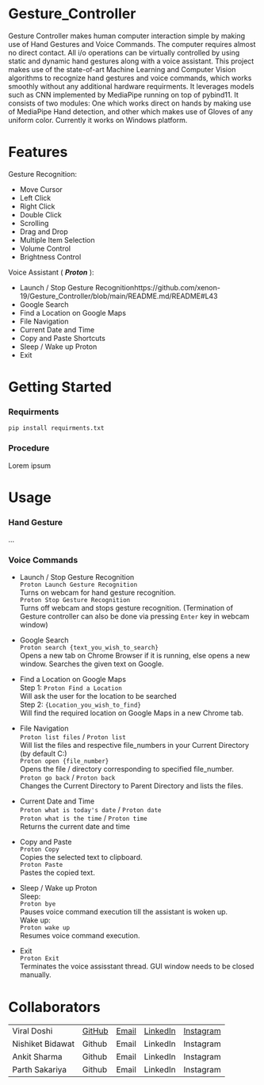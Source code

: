 # Gesture_Controller

Gesture Controller makes human computer interaction simple by making use of Hand Gestures and Voice Commands. The computer requires almost no direct contact. All i/o operations can be virtually controlled by using static and dynamic hand gestures along with a voice assistant. This project makes use of the state-of-art Machine Learning and Computer Vision algorithms to recognize hand gestures and voice commands, which works smoothly without any additional hardware requirments. It leverages models such as CNN implemented by MediaPipe running on top of pybind11. It consists of two modules: One which works direct on hands by making use of MediaPipe Hand detection, and other which makes use of Gloves of any uniform color. Currently it works on Windows platform.


# Features

Gesture Recognition:
*  Move Cursor
*  Left Click
*  Right Click
*  Double Click
*  Scrolling
*  Drag and Drop
*  Multiple Item Selection
*  Volume Control
*  Brightness Control

Voice Assistant ( ***Proton*** ):
*  Launch / Stop  Gesture Recognitionhttps://github.com/xenon-19/Gesture_Controller/blob/main/README.md/README#L43
*  Google Search
*  Find a Location on Google Maps
*  File Navigation
*  Current Date and Time
*  Copy and Paste Shortcuts
*  Sleep / Wake up Proton
*  Exit

# Getting Started
  ### Requirments
  ``` pip install requirments.txt ```
  ### Procedure
  Lorem ipsum





# Usage
  ### Hand Gesture
  ...
  ### Voice Commands
*  Launch / Stop  Gesture Recognition <br>
``` Proton Launch Gesture Recognition ``` <br>
   Turns on webcam for hand gesture recognition. <br>
``` Proton Stop Gesture Recognition ``` <br>
   Turns off webcam and stops gesture recognition. (Termination of Gesture controller can also be done via pressing ```Enter``` key in webcam window) <br>
   
*  Google Search <br>
  ``` Proton search {text_you_wish_to_search} ``` <br>
  Opens a new tab on Chrome Browser if it is running, else opens a new window. Searches the given text on Google. <br>
  
*  Find a Location on Google Maps <br>
   Step 1: ``` Proton Find a Location ``` <br>
   Will ask the user for the location to be searched <br>
   Step 2: ```{Location_you_wish_to_find}``` <br>
   Will find the required location on Google Maps in a new Chrome tab. <br>
   
*  File Navigation <br>
  ``` Proton list files ``` / ``` Proton list ``` <br>
  Will list the files and respective file_numbers in your Current Directory (by default C:) <br>
  ``` Proton open {file_number} ``` <br>
  Opens the file / directory corresponding to specified file_number. <br>
  ``` Proton go back ``` / ``` Proton back ``` <br>
  Changes the Current Directory to Parent Directory and lists the files.  <br>
    
*  Current Date and Time <br>
  ``` Proton what is today's date ``` / ``` Proton date ``` <br>
  ``` Proton what is the time ``` / ``` Proton time ``` <br>
  Returns the current date and time <br>
  
*  Copy and Paste <br>
  ``` Proton Copy ``` <br>
  Copies the selected text to clipboard. <br>
  ``` Proton Paste ``` <br>
  Pastes the copied text. <br>
  
*  Sleep / Wake up Proton <br>
   Sleep: <br>
  ``` Proton bye ``` <br>
  Pauses voice command execution till the assistant is woken up. <br>
  Wake up: <br>
  ``` Proton wake up ``` <br>
  Resumes voice command execution. <br>
    
*  Exit <br>
  ``` Proton Exit ``` <br>
  Terminates the voice assisstant thread. GUI window needs to be closed manually. <br>
  
# Collaborators
  | |  |  |  |  |
  | ------------- | ------------- | ------------- | ------------- | ------------- |
  | Viral Doshi | [GitHub](https://github.com/Viral-Doshi) | [Email](mailto:viraldoshi321@gmail.com) | [LinkedIn](https://www.linkedin.com/in/viral-doshi-5a7737190/) | [Instagram](https://www.instagram.com/_viral_doshi/) |
  | Nishiket Bidawat | Github | Email | LinkedIn | Instagram |
  | Ankit Sharma | Github | Email | LinkedIn | Instagram |
  | Parth Sakariya | Github | Email | LinkedIn | Instagram |
  
